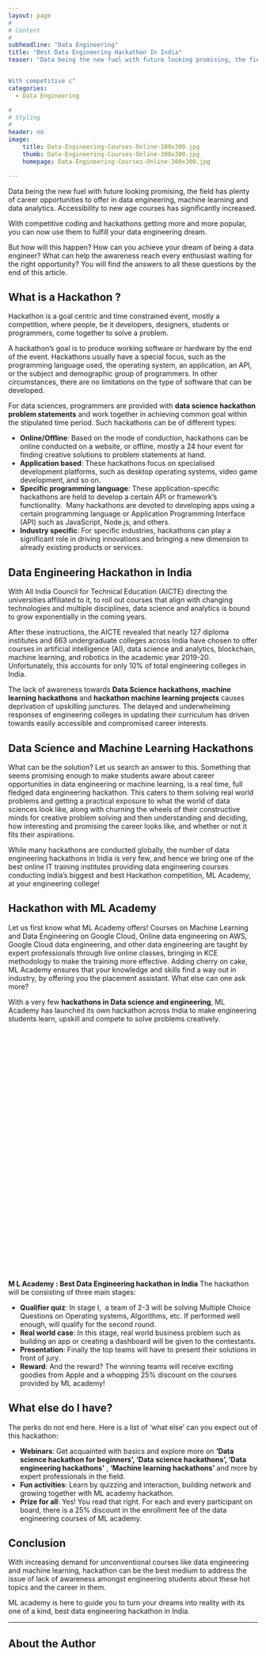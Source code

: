 ```yaml
---
layout: page
#
# Content
#
subheadline: "Data Engineering"
title: "Best Data Engineering Hackathon In India"
teaser: "Data being the new fuel with future looking promising, the field has plenty of career opportunities to offer in data engineering, machine learning and data analytics. Accessibility to new age courses has significantly increased.


With competitive c"
categories:
  - Data Engineering

#
# Styling
#
header: no
image:
    title: Data-Engineering-Courses-Online-300x300.jpg
    thumb: Data-Engineering-Courses-Online-300x300.jpg
    homepage: Data-Engineering-Courses-Online-300x300.jpg

---
```


Data being the new fuel with future looking promising, the field has plenty of career opportunities to offer in data engineering, machine learning and data analytics. Accessibility to new age courses has significantly increased.


With competitive coding and hackathons getting more and more popular, you can now use them to fulfill your data engineering dream.


But how will this happen? How can you achieve your dream of being a data engineer? What can help the awareness reach every enthusiast waiting for the right opportunity? You will find the answers to all these questions by the end of this article.


**What is a Hackathon ?**
-------------------------


Hackathon is a goal centric and time constrained event, mostly a competition, where people, be it developers, designers, students or programmers, come together to solve a problem. 


A hackathon’s goal is to produce working software or hardware by the end of the event. Hackathons usually have a special focus, such as the programming language used, the operating system, an application, an API, or the subject and demographic group of programmers. In other circumstances, there are no limitations on the type of software that can be developed.


For data sciences, programmers are provided with **data science hackathon problem statements** and work together in achieving common goal within the stipulated time period. Such hackathons can be of different types:


* **Online/Offline**: Based on the mode of conduction, hackathons can be online conducted on a website, or offline, mostly a 24 hour event for finding creative solutions to problem statements at hand.
* **Application based**: These hackathons focus on specialised development platforms, such as desktop operating systems, video game development, and so on.
* **Specific programming language**: These application-specific hackathons are held to develop a certain API or framework’s functionality.  Many hackathons are devoted to developing apps using a certain programming language or Application Programming Interface (API) such as JavaScript, Node.js, and others.
* **Industry specific**: For specific industries, hackathons can play a significant role in driving innovations and bringing a new dimension to already existing products or services.


**Data Engineering Hackathon in India**
---------------------------------------


With All India Council for Technical Education (AICTE) directing the universities affiliated to it, to roll out courses that align with changing technologies and multiple disciplines, data science and analytics is bound to grow exponentially in the coming years.


After these instructions, the AICTE revealed that nearly 127 diploma institutes and 663 undergraduate colleges across India have chosen to offer courses in artificial intelligence (AI), data science and analytics, blockchain, machine learning, and robotics in the academic year 2019-20. Unfortunately, this accounts for only 10% of total engineering colleges in India. 


The lack of awareness towards **Data Science hackathons, machine learning hackathons** and **hackathon machine learning projects** causes deprivation of upskilling junctures. The delayed and underwhelming responses of engineering colleges in updating their curriculum has driven towards easily accessible and compromised career interests.


**Data Science and Machine Learning Hackathons**
------------------------------------------------


What can be the solution? Let us search an answer to this. Something that seems promising enough to make students aware about career opportunities in data engineering or machine learning, is a real time, full fledged data engineering hackathon. This caters to them solving real world problems and getting a practical exposure to what the world of data sciences look like, along with churning the wheels of their constructive minds for creative problem solving and then understanding and deciding, how interesting and promising the career looks like, and whether or not it fits their aspirations. 


While many hackathons are conducted globally, the number of data engineering hackathons in India is very few, and hence we bring one of the best online IT training institutes providing data engineering courses conducting India’s biggest and best Hackathon competition, ML Academy, at your engineering college!


**Hackathon with ML Academy**
-----------------------------


Let us first know what ML Academy offers! Courses on Machine Learning and Data Engineering on Google Cloud, Online data engineering on AWS, Google Cloud data engineering, and other data engineering are taught by expert professionals through live online classes, bringing in KCE methodology to make the training more effective. Adding cherry on cake, ML Academy ensures that your knowledge and skills find a way out in industry, by offering you the placement assistant. What else can one ask more?


With a very few **hackathons in Data science and engineering**, ML Academy has launched its own hackathon across India to make engineering students learn, upskill and compete to solve problems creatively. 


![](data:image/svg+xml,%3Csvg%20xmlns='http://www.w3.org/2000/svg'%20viewBox='0%200%201%201'%3E%3C/svg%3E)**M L Academy : Best Data Engineering hackathon in India**
The hackathon will be consisting of three main stages:


* **Qualifier quiz**: In stage I,  a team of 2-3 will be solving Multiple Choice Questions on Operating systems, Algorithms, etc. If performed well enough, will qualify for the second round.
* **Real world case**: In this stage, real world business problem such as building an app or creating a dashboard will be given to the contestants.
* **Presentation**: Finally the top teams will have to present their solutions in front of jury.
* **Reward**: And the reward? The winning teams will receive exciting goodies from Apple and a whopping 25% discount on the courses provided by ML academy!


**What else do I have?**
------------------------


The perks do not end here. Here is a list of ‘what else’ can you expect out of this hackathon:


* **Webinars**: Get acquainted with basics and explore more on **‘Data science hackathon for beginners’, ‘Data science hackathons’, ‘Data engineering hackathons’** , **‘Machine learning hackathons’** and more by expert professionals in the field.
* **Fun activities**: Learn by quizzing and interaction, building network and growing together with ML academy hackathon.
* **Prize for all**: Yes! You read that right. For each and every participant on board, there is a 25% discount in the enrollment fee of the data engineering courses of ML academy.


**Conclusion**
--------------


With increasing demand for unconventional courses like data engineering and machine learning, hackathon can be the best medium to address the issue of lack of awareness amongst engineering students about these hot topics and the career in them.


ML academy is here to guide you to turn your dreams into reality with its one of a kind, best data engineering hackathon in India.




---


About the Author
----------------




![Aditi Chourey](data:image/svg+xml,%3Csvg%20xmlns='http://www.w3.org/2000/svg'%20viewBox='0%200%20768%201024'%3E%3C/svg%3E)


**Aditi Chourey** is an MBA from the Indian Institute of Management (IIM), Shillong. A mechanical engineer by qualification, a gold medalist in International English Olympiad, she is passionate about writing and has co authored a nationally released anthology. She loves to explore imagery poetry and experiment with conventional forms of writing in Hindi, English, Urdu. She is an active social worker having worked with NGOs for child welfare and holds an NSS B certificate. In her leisure time, she is an ardent reader of historical fiction and loves to explore art and aesthetics. You can connect with her on LinkedIn.




